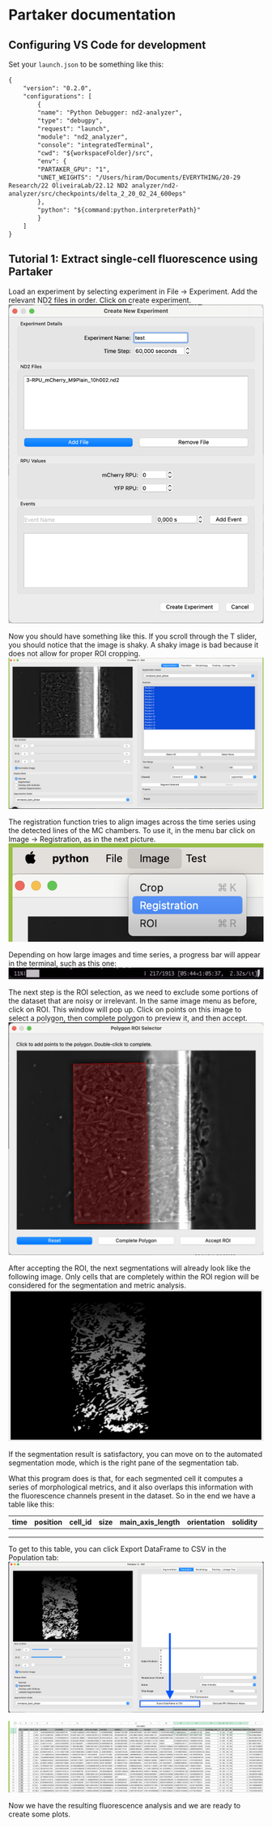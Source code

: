 # Partaker documentation

## Configuring VS Code for development

Set your `launch.json` to be something like this:
```
{
	"version": "0.2.0",
	"configurations": [
		{
		"name": "Python Debugger: nd2-analyzer",
		"type": "debugpy",
		"request": "launch",
		"module": "nd2_analyzer",
		"console": "integratedTerminal",
		"cwd": "${workspaceFolder}/src",
		"env": {
		"PARTAKER_GPU": "1",
		"UNET_WEIGHTS": "/Users/hiram/Documents/EVERYTHING/20-29 Research/22 OliveiraLab/22.12 ND2 analyzer/nd2-analyzer/src/checkpoints/delta_2_20_02_24_600eps"
		},
		"python": "${command:python.interpreterPath}"
		}
	]
}
```

## Tutorial 1: Extract single-cell fluorescence using Partaker

Load an experiment by selecting experiment in File -> Experiment. Add the relevant ND2 files in order. Click on create experiment.
![Load experiment](img/tut_1_experiment.png)

Now you should have something like this. If you scroll through the T slider, you should notice that the image is shaky. A shaky image is bad because it does not allow for proper ROI cropping.
![Preview data](img/tut_1_preview.png)

The registration function tries to align images across the time series using the detected lines of the MC chambers. To use it, in the menu bar click on Image -> Registration, as in the next picture.
![Registration](img/tut_1_registration.png)

Depending on how large images and time series, a progress bar will appear in the terminal, such as this one:
![Registration progress bar](img/tut_1_registration_progress.png)

The next step is the ROI selection, as we need to exclude some portions of the dataset that are noisy or irrelevant. In the same image menu as before, click on ROI. This window will pop up. Click on points on this image to select a polygon, then complete polygon to preview it, and then accept.
![ROI Selection](img/tut_1_roi.png)

After accepting the ROI, the next segmentations will already look like the following image. Only cells that are completely within the ROI region will be considered for the segmentation and metric analysis.
![Segmentation Preview](img/tut_1_segmentation_result.png)

If the segmentation result is satisfactory, you can move on to the automated segmentation mode, which is the right pane of the segmentation tab. 

What this program does is that, for each segmented cell it computes a series of morphological metrics, and it also overlaps this information with the fluorescence channels present in the dataset. So in the end we have a table like this:

| time | position | cell_id | size | main_axis_length | orientation | solidity | fluo_intensity | fluo_channel |
| ---- | -------- | ------- | ---- | ---------------- | ----------- | -------- | -------------- | ------------ |
|      |          |         |      |                  |             |          |                |              |
|      |          |         |      |                  |             |          |                |              |
|      |          |         |      |                  |             |          |                |              |

To get to this table, you can click Export DataFrame to CSV in the Population tab:
![Export Dataframe](img/tut_1_export_dataframe.png)

![Table Example](img/tut_1_table.png)

Now we have the resulting fluorescence analysis and we are ready to create some plots.
